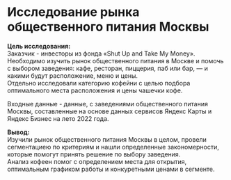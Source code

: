 # Исследование рынка общественного питания Москвы

**Цель исследования:**<br>
Заказчик - инвесторы из фонда «Shut Up and Take My Money». Необходимо изучить рынок общественного питания в Москве и помочь с выбором заведения: кафе, ресторан, пиццерия, паб или бар, — и какими будут расположение, меню и цены.<br>
Отдельно исследовали категорию кофейни с целью подбора оптимального места расположения и цены чашечки кофе.

Входные данные - данные, с заведениями общественного питания Москвы, составленные на основе данных сервисов Яндекс Карты и Яндекс Бизнес на лето 2022 года.<br>

**Вывод:**<br>
Изучили рынок общественного питания Москвы в целом, провели сегментациею по критериям и нашли определенные закономерности, которые помогут принять решение по выбору заведения.<br>
Анализ кофеен помог с определением места для открытия, оптимальным графиком работы и конкуретными ценами в сегменте.<br>
